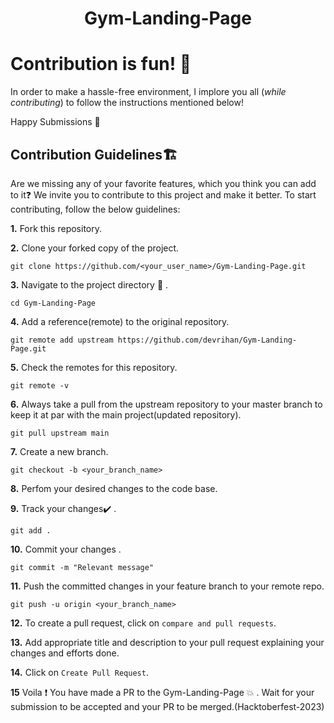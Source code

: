 <h1 align="center">Gym-Landing-Page</h1>

# Contribution is fun! :green_heart:

In order to make a hassle-free environment, I implore you all (_while contributing_) to follow the instructions mentioned below!

Happy Submissions :slightly_smiling_face:

## Contribution Guidelines🏗

Are we missing any of your favorite features, which you think you can add to it❓ We invite you to contribute to this project and make it better. 
To start contributing, follow the below guidelines: 

**1.**  Fork this repository.

**2.**  Clone your forked copy of the project.

```
git clone https://github.com/<your_user_name>/Gym-Landing-Page.git
```

**3.** Navigate to the project directory :file_folder: .

```
cd Gym-Landing-Page
```

**4.** Add a reference(remote) to the original repository.

```
git remote add upstream https://github.com/devrihan/Gym-Landing-Page.git
```

**5.** Check the remotes for this repository.

```
git remote -v
```

**6.** Always take a pull from the upstream repository to your master branch to keep it at par with the main project(updated repository).

```
git pull upstream main
```

**7.** Create a new branch.

```
git checkout -b <your_branch_name>
```

**8.** Perfom your desired changes to the code base.

**9.** Track your changes:heavy_check_mark: .

```
git add . 
```

**10.** Commit your changes .

```
git commit -m "Relevant message"
```

**11.** Push the committed changes in your feature branch to your remote repo.

```
git push -u origin <your_branch_name>
```

**12.** To create a pull request, click on `compare and pull requests`.

**13.** Add appropriate title and description to your pull request explaining your changes and efforts done.

**14.** Click on `Create Pull Request`.


**15** Voila :exclamation: You have made a PR to the Gym-Landing-Page :boom: . Wait for your submission to be accepted and your PR to be merged.(Hacktoberfest-2023)


